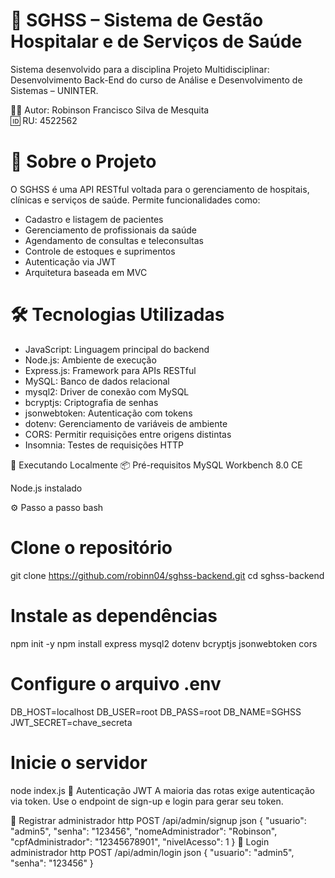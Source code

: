 # 🏥 SGHSS – Sistema de Gestão Hospitalar e de Serviços de Saúde
Sistema desenvolvido para a disciplina Projeto Multidisciplinar: Desenvolvimento Back-End do curso de Análise e Desenvolvimento de Sistemas – UNINTER.

👨‍💻 Autor: Robinson Francisco Silva de Mesquita <br>
🆔 RU: 4522562

# 🚀 Sobre o Projeto
O SGHSS é uma API RESTful voltada para o gerenciamento de hospitais, clínicas e serviços de saúde. Permite funcionalidades como:

- Cadastro e listagem de pacientes <br>
- Gerenciamento de profissionais da saúde<br>
- Agendamento de consultas e teleconsultas<br>
- Controle de estoques e suprimentos<br>
- Autenticação via JWT<br>
- Arquitetura baseada em MVC<br>

# 🛠️ Tecnologias Utilizadas

- JavaScript:	  Linguagem principal do backend<br>
- Node.js:	    Ambiente de execução<br>
- Express.js:   Framework para APIs RESTful<br>
- MySQL:	      Banco de dados relacional<br>
- mysql2:	      Driver de conexão com MySQL<br>
- bcryptjs:	    Criptografia de senhas<br>
- jsonwebtoken:	Autenticação com tokens<br>
- dotenv:	      Gerenciamento de variáveis de ambiente<br>
- CORS:	        Permitir requisições entre origens distintas<br>
- Insomnia:	    Testes de requisições HTTP<br>
 
🧪 Executando Localmente
📦 Pré-requisitos
MySQL Workbench 8.0 CE

Node.js instalado

⚙️ Passo a passo
bash
# Clone o repositório
git clone https://github.com/robinn04/sghss-backend.git
cd sghss-backend

# Instale as dependências
npm init -y
npm install express mysql2 dotenv bcryptjs jsonwebtoken cors

# Configure o arquivo .env
DB_HOST=localhost
DB_USER=root
DB_PASS=root
DB_NAME=SGHSS
JWT_SECRET=chave_secreta

# Inicie o servidor
node index.js
🔐 Autenticação JWT
A maioria das rotas exige autenticação via token. Use o endpoint de sign-up e login para gerar seu token.

🔑 Registrar administrador
http
POST /api/admin/signup
json
{
  "usuario": "admin5",
  "senha": "123456",
  "nomeAdministrador": "Robinson",
  "cpfAdministrador": "12345678901",
  "nivelAcesso": 1
}
🔑 Login administrador
http
POST /api/admin/login
json
{
  "usuario": "admin5",
  "senha": "123456"
}
